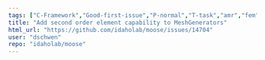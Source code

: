 ```yaml
---
tags: ["C-Framework","Good-first-issue","P-normal","T-task","amr","fem","finite-elements","finite-volumes","multiphysics","object-oriented","parallel","simulation"]
title: "Add second order element capability to MeshGenerators"
html_url: "https://github.com/idaholab/moose/issues/14704"
user: "dschwen"
repo: "idaholab/moose"
---
```



